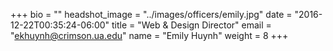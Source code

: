+++
bio = ""
headshot_image = "../images/officers/emily.jpg"
date = "2016-12-22T00:35:24-06:00"
title = "Web & Design Director"
email = "ekhuynh@crimson.ua.edu"
name = "Emily Huynh"
weight = 8
+++

